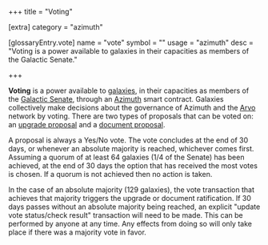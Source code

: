 +++
title = "Voting"

[extra]
category = "azimuth"

[glossaryEntry.vote]
name = "vote"
symbol = ""
usage = "azimuth"
desc = "Voting is a power available to galaxies in their capacities as members of the Galactic Senate."

+++

**Voting** is a power available to [galaxies](/reference/glossary/galaxy), in their
capacities as members of the [Galactic Senate](/reference/glossary/senate), through
an [Azimuth](/reference/glossary/azimuth) smart contract. Galaxies collectively make
decisions about the governance of Azimuth and the [Arvo](/reference/glossary/arvo)
network by voting. There are two types of proposals that can be voted on:
an [upgrade proposal](/reference/glossary/upgrade) and a
[document proposal](/reference/glossary/docvote).

A proposal is always a Yes/No vote. The vote concludes at the end of 30 days,
or whenever an absolute majority is reached, whichever comes first. Assuming a
quorum of at least 64 galaxies (1/4 of the Senate) has been achieved, at the end
of 30 days the option that has received the most votes is chosen. If a quorum
is not achieved then no action is taken.

In the case of an absolute majority (129 galaxies), the vote transaction that
achieves that majority triggers the upgrade or document ratification. If 30 days
passes without an absolute majority being reached, an explicit "update vote
status/check result" transaction will need to be made. This can be performed by
anyone at any time. Any effects from doing so will only take place if there was a
majority vote in favor.
